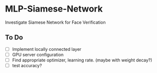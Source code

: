 # MLP-Siamese-Network
Investigate Siamese Network for Face Verification

## To Do

- [ ] Implement locally connected layer
- [ ] GPU server configuration
- [ ] Find appropriate optimizer, learning rate. (maybe with weight decay?)
- [ ] test accuracy?
